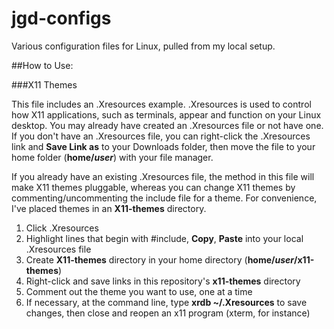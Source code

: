 # jgd-configs
Various configuration files for Linux, pulled from my local setup.

##How to Use:

###X11 Themes

This file includes an .Xresources example. .Xresources is used to control how X11 applications, such as terminals, appear and function on your Linux desktop.
You may already have created an .Xresources file or not have one. If you don't have an .Xresources file, you can right-click the .Xresources link and **Save Link as** to your Downloads folder, then move the file to your home folder (**home/_user_**) with your file manager.

If you already have an existing .Xresources file, the method in this file will make X11 themes pluggable, whereas you can change X11 themes by commenting/uncommenting the include file for a theme. For convenience, I've placed themes in an **X11-themes** directory.

1. Click .Xresources
2. Highlight lines that begin with #include, **Copy**, **Paste** into your local .Xresources file
3. Create **X11-themes** directory in your home directory (**home/_user_/x11-themes**)
4. Right-click and save links in this repository's **x11-themes** directory
5. Comment out the theme you want to use, one at a time
6. If necessary, at the command line, type **xrdb ~/.Xresources** to save changes, then close and reopen an x11 program (xterm, for instance)
